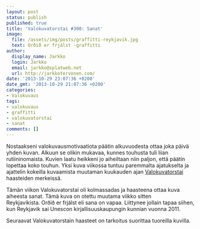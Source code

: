 ```yaml
---
layout: post
status: publish
published: true
title: 'Valokuvatorstai #300: Sanat'
image:
  file: /assets/img/posts/graffitti-reykjavik.jpg
  text: Orðið er frjálst -graffitti
author:
  display_name: Jarkko
  login: Jarkko
  email: jarkko@splatweb.net
  url: http://jarkkotervonen.com/
date: '2013-10-29 23:07:36 +0200'
date_gmt: '2013-10-29 21:07:36 +0200'
categories:
- Valokuvaus
tags:
- valokuvaus
- graffitti
- valokuvatorstai
- sanat
comments: []
---
```

Nostaakseni valokuvausmotivaatiota päätin alkuvuodesta ottaa joka päivä yhden kuvan. Alkuun se olikin mukavaa, kunnes touhusta tuli liian rutiininomaista. Kuvien laatu heikkeni jo aiheiltaan niin paljon, että päätin lopettaa koko touhun. Yksi kuva viikossa tuntuu paremmalta ajatukselta ja ajattelin kokeilla kuvaamista muutaman kuukauden ajan [Valokuvatorstai](http://valokuvainspis.blogspot.fi/) haasteiden merkeissä.

Tämän viikon Valokuvatorstai oli kolmassadas ja haasteena ottaa kuva aiheesta sanat. Tämä kuva on otettu muutama viikko sitten Reykjavikista. Orðið er frjálst eli sana on vapaa. Liittynee jollain tapaa siihen, kun Reykjavik sai Unescon kirjallisuuskaupungin kunnian vuonna 2011.

Seuraavat Valokuvatorstain haasteet on tarkoitus suorittaa tuoreilla kuvilla.
